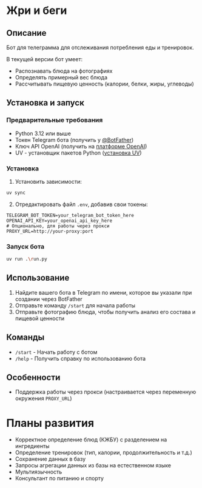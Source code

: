# Жри и беги

## Описание

Бот для телеграмма для отслеживания потребления еды и тренировок.

В текущей версии бот умеет:

- Распознавать блюда на фотографиях
- Определять примерный вес блюда
- Рассчитывать пищевую ценность (калории, белки, жиры, углеводы)

## Установка и запуск

### Предварительные требования

- Python 3.12 или выше
- Токен Telegram бота (получить у [@BotFather](https://t.me/BotFather))
- Ключ API OpenAI (получить на [платформе OpenAI](https://platform.openai.com/))
- UV - установщик пакетов Python ([установка UV](https://github.com/astral-sh/uv))

### Установка

1. Установить зависимости:

```bash
uv sync
```

2. Отредактировать файл `.env`, добавив свои токены:

```
TELEGRAM_BOT_TOKEN=your_telegram_bot_token_here
OPENAI_API_KEY=your_openai_api_key_here
# Опционально, для работы через прокси
PROXY_URL=http://your-proxy:port
```

### Запуск бота

```bash
uv run .\run.py
```

## Использование

1. Найдите вашего бота в Telegram по имени, которое вы указали при создании через BotFather
2. Отправьте команду `/start` для начала работы
3. Отправьте фотографию блюда, чтобы получить анализ его состава и пищевой ценности

## Команды

- `/start` - Начать работу с ботом
- `/help` - Получить справку по использованию бота

## Особенности

- Поддержка работы через прокси (настраивается через переменную окружения `PROXY_URL`)

# Планы развития

- Корректное определение блюд (КЖБУ) с разделением на ингредиенты
- Определение тренировок (тип, калории, продолжительность и т.д.)
- Сохранение данных в базу
- Запросы агрегации данных из базы на естественном языке
- Мультиязычность
- Консультант по питанию и спорту
